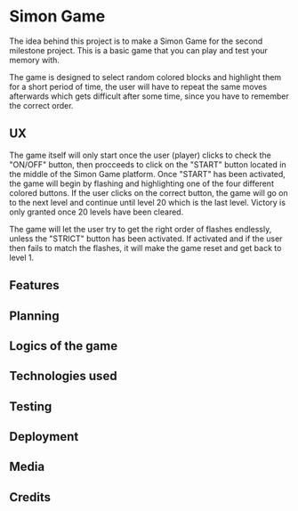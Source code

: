 # Simon Game

The idea behind this project is to make a Simon Game for the second milestone project.
This is a basic game that you can play and test your memory with.

The game is designed to select random colored blocks and highlight them for a short period of time, 
the user will have to repeat the same moves afterwards which gets difficult after some time, since you have to remember the correct order.

## UX

The game itself will only start once the user (player) clicks to check the "ON/OFF" button, then procceeds to click on the "START" button located in the middle of the Simon Game platform.
Once "START" has been activated, the game will begin by flashing and highlighting one of the four different colored buttons.
If the user clicks on the correct button, the game will go on to the next level and continue until level 20 which is the last level. Victory is only granted once 20 levels have been cleared.

The game will let the user try to get the right order of flashes endlessly, unless the "STRICT" button has been activated. If activated and if the user then fails to match the flashes, it
will make the game reset and get back to level 1.

## Features

## Planning

## Logics of the game

## Technologies used

## Testing

## Deployment

## Media

## Credits